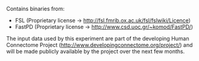 Contains binaries from:

  - FSL (Proprietary license -> http://fsl.fmrib.ox.ac.uk/fsl/fslwiki/Licence)
  - FastPD (Proprietary license -> http://www.csd.uoc.gr/~komod/FastPD/)

The input data used by this experiment are part of the developing Human Connectome Project (http://www.developingconnectome.org/project/) and will be made publicly
available by the project over the next few months.

